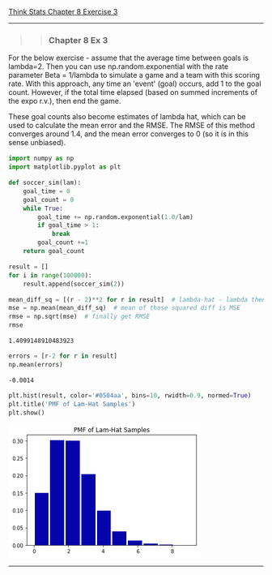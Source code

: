 [Think Stats Chapter 8 Exercise 3](http://greenteapress.com/thinkstats2/html/thinkstats2009.html#toc77)

---

>> ### Chapter 8 Ex 3
For the below exercise - assume that the average time between goals is lambda=2. Then you can use np.random.exponential with the rate parameter Beta = 1/lambda to simulate a game and a team with this scoring rate. With this approach, any time an 'event' (goal) occurs, add 1 to the goal count. However, if the total time elapsed (based on summed increments of the expo r.v.), then end the game.

These goal counts also become estimates of lambda hat, which can be used to calculate the mean error and the RMSE. The RMSE of this method converges around 1.4, and the mean error converges to 0 (so it is in this sense unbiased).


```python
import numpy as np
import matplotlib.pyplot as plt
```


```python
def soccer_sim(lam):
    goal_time = 0
    goal_count = 0
    while True:
        goal_time += np.random.exponential(1.0/lam)
        if goal_time > 1:
            break
        goal_count +=1
    return goal_count
```


```python
result = []
for i in range(100000):
    result.append(soccer_sim(2))
```


```python
mean_diff_sq = [(r - 2)**2 for r in result]  # lambda-hat - lambda then squared for every sim-run
mse = np.mean(mean_diff_sq)  # mean of those squared diff is MSE
rmse = np.sqrt(mse)  # finally get RMSE
rmse
```




    1.4099148910483923




```python
errors = [r-2 for r in result]
np.mean(errors)
```




    -0.0014




```python
plt.hist(result, color='#0504aa', bins=10, rwidth=0.9, normed=True)
plt.title('PMF of Lam-Hat Samples')
plt.show()
```


![png](output_46_0.png)

---